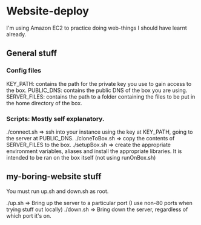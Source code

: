 # Website-deploy

I'm using Amazon EC2 to practice doing web-things I should have learnt already.

## General stuff

### Config files

KEY_PATH:     contains the path for the private key you use to gain access to the box.
PUBLIC_DNS:   contains the public DNS of the box you are using.
SERVER_FILES: contains the path to a folder containing the files to be put in the home directory of the box.

### Scripts: Mostly self explanatory.

./connect.sh    => ssh into your instance using the key at KEY_PATH, going to the server at PUBLIC_DNS.
./cloneToBox.sh => copy the contents of SERVER_FILES to the box.
./setupBox.sh   => create the appropriate environment variables, aliases and install the appropriate libraries.
                   It is intended to be ran on the box itself (not using runOnBox.sh)

## my-boring-website stuff

You must run up.sh and down.sh as root.

./up.sh <port> => Bring up the server to a particular port (I use non-80 ports when trying stuff out locally)
./down.sh => Bring down the server, regardless of which port it's on.
